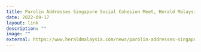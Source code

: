 ```yaml
---
title: Parolin Addresses Singapore Social Cohesion Meet, Herald Malaysia Online
date: 2022-09-17
layout: link
description: ""
image: ""
external: https://www.heraldmalaysia.com/news/parolin-addresses-singapore-social-cohesion-meet/67641/2
---
```

